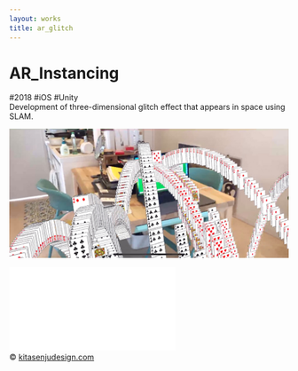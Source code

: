 ```yaml
---
layout: works
title: ar_glitch
---
```


# AR_Instancing

<div class="tags">#2018 #iOS #Unity</div>

<div class="description">Development of three-dimensional glitch effect that appears in space using SLAM.</div>

![01](./aaar01.jpg)

<div class="video">
<iframe src="//player.vimeo.com/video/330333903" frameborder="0" webkitAllowFullScreen mozallowfullscreen allowFullScreen></iframe>
</div>

<div class="footer">
  &copy; <a href="https://kitasenjudesign.com">kitasenjudesign.com</a>
</div>
